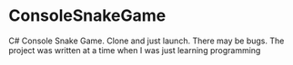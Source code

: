 # ConsoleSnakeGame
C# Console Snake Game. Clone and just launch. There may be bugs. The project was written at a time when I was just learning programming
